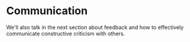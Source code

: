 # Communication



<!-- all about getting the point across effectively and understandably -->

We'll also talk in the next section about feedback and how to effectively
communicate constructive criticism with others.

